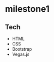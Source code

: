 # milestone1

<h2>Tech</h2>
<ul>
<li>HTML</li>
<li>CSS</li>
<li>Bootstrap</li>
<li>Vegas.js</li>
</ul>
